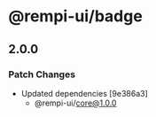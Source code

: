 # @rempi-ui/badge

## 2.0.0

### Patch Changes

- Updated dependencies [9e386a3]
  - @rempi-ui/core@1.0.0
